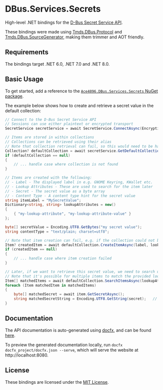 # DBus.Services.Secrets

High-level .NET bindings for the [D-Bus Secret Service API](https://specifications.freedesktop.org/secret-service/latest/).

These bindings were made using [Tmds.DBus.Protocol](https://github.com/tmds/Tmds.DBus) and [Tmds.DBus.SourceGenerator](https://github.com/affederaffe/Tmds.DBus.SourceGenerator), making them trimmer and AOT friendly.

## Requirements

The bindings target .NET 6.0, .NET 7.0 and .NET 8.0.

## Basic Usage

To get started, add a reference to the [`Ace4896.DBus.Services.Secrets` NuGet package](https://www.nuget.org/packages/Ace4896.DBus.Services.Secrets/).

The example below shows how to create and retrieve a secret value in the default collection:

```csharp
// Connect to the D-Bus Secret Service API
// Sessions can use either plaintext or encrypted transport
SecretService secretService = await SecretService.ConnectAsync(EncryptionType.Dh);  // DH Key Agreement for Encryption

// Items are stored in within collections
// Collections can be retrieved using their alias
// Note that collection retrieval can fail, so this would need to be handled
Collection? defaultCollection = await secretService.GetDefaultCollectionAsync();
if (defaultCollection == null)
{
    // ... handle case where collection is not found
}

// Items are created with the following:
// - Label - The displayed label in e.g. GNOME Keyring, KWallet etc.
// - Lookup Attributes - These are used to search for the item later
// - Secret - The secret value as a byte array
// - Content Type - A content type hint for the secret value
string itemLabel = "MySecretValue";
Dictionary<string, string> lookupAttributes = new()
{
    { "my-lookup-attribute", "my-lookup-attribute-value" }
};

byte[] secretValue = Encoding.UTF8.GetBytes("my secret value");
string contentType = "text/plain; charset=utf8";

// Note that item creation can fail, e.g. if the collection could not be unlocked
Item? createdItem = await defaultCollection.CreateItemAsync(label, lookupAttributes, secretBytes, contentType, true);
if (createdItem == null)
{
    // ... handle case where item creation failed
}

// Later, if we want to retrieve this secret value, we need to search using the same lookup attributes
// Note that it's possible for multiple items to match the provided lookup attributes
Item[] matchedItems = await defaultCollection.SearchItemsAsync(lookupAttributes);
foreach (Item matchedItem in matchedItems)
{
    byte[] matchedSecret = await item.GetSecretAsync();
    string matchedSecretString = Encoding.UTF8.GetString(secret);   // my secret value
}
```

## Documentation

The API documentation is auto-generated using [docfx](https://dotnet.github.io/docfx/index.html), and can be found [here](https://ace4896.github.io/DBus.Services.Secrets/).

To preview the generated documentation locally, run `docfx docfx_project/docfx.json --serve`, which will serve the website at http://localhost:8080.

## License

These bindings are licensed under the [MIT License](./LICENSE.md).
